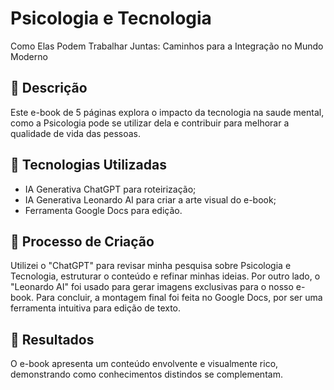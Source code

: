 # Psicologia e Tecnologia
Como Elas Podem Trabalhar Juntas: Caminhos para a Integração no Mundo Moderno

## 📒 Descrição
Este e-book de 5 páginas explora o impacto da tecnologia na saude mental, como a Psicologia pode se utilizar dela e contribuir para melhorar a qualidade de vida das pessoas. 

## 🤖 Tecnologias Utilizadas
- IA Generativa ChatGPT para roteirização;
- IA Generativa Leonardo AI para criar a arte visual do e-book;
- Ferramenta Google Docs para edição.

## 🧐 Processo de Criação
Utilizei o "ChatGPT" para revisar minha pesquisa sobre Psicologia e Tecnologia, estruturar o conteúdo e refinar minhas ideias. Por outro lado, o "Leonardo AI" foi usado para gerar imagens exclusivas para o nosso e-book. Para concluir, a montagem final foi feita no Google Docs, por ser uma ferramenta intuitiva para edição de texto.

## 🚀 Resultados
O e-book apresenta um conteúdo envolvente e visualmente rico, demonstrando como conhecimentos distindos se complementam.

